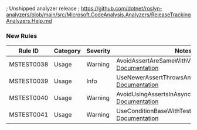 ; Unshipped analyzer release
; https://github.com/dotnet/roslyn-analyzers/blob/main/src/Microsoft.CodeAnalysis.Analyzers/ReleaseTrackingAnalyzers.Help.md
### New Rules

Rule ID | Category | Severity | Notes
--------|----------|----------|-------
MSTEST0038 | Usage | Warning | AvoidAssertAreSameWithValueTypesAnalyzer, [Documentation](https://learn.microsoft.com/dotnet/core/testing/mstest-analyzers/mstest0038)
MSTEST0039 | Usage | Info | UseNewerAssertThrowsAnalyzer, [Documentation](https://learn.microsoft.com/dotnet/core/testing/mstest-analyzers/mstest0039)
MSTEST0040 | Usage | Warning | AvoidUsingAssertsInAsyncVoidContextAnalyzer, [Documentation](https://learn.microsoft.com/dotnet/core/testing/mstest-analyzers/mstest0040)
MSTEST0041 | Usage | Warning | UseConditionBaseWithTestClassAnalyzer, [Documentation](https://learn.microsoft.com/dotnet/core/testing/mstest-analyzers/mstest0041)
